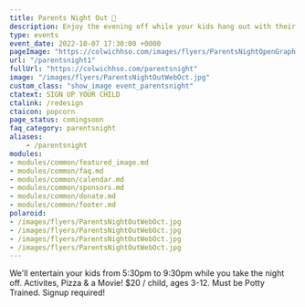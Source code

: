 ```yaml
---
title: Parents Night Out 🍿
description: Enjoy the evening off while your kids hang out with their friends at school.
type: events
event_date: 2022-10-07 17:30:00 +0000
pageImage: "https://colwichhso.com/images/flyers/ParentsNightOpenGraph.jpg"
url: "/parentsnight1"
fullUrl: "https://colwichhso.com/parentsnight"
image: "/images/flyers/ParentsNightOutWebOct.jpg"
custom_class: "show_image event_parentsnight"
ctatext: SIGN UP YOUR CHILD
ctalink: /redesign
ctaicon: popcorn
page_status: comingsoon
faq_category: parentsnight
aliases:
    - /parentsnight
modules:
- modules/common/featured_image.md
- modules/common/faq.md
- modules/common/calendar.md
- modules/common/sponsors.md
- modules/common/donate.md
- modules/common/footer.md
polaroid: 
- /images/flyers/ParentsNightOutWebOct.jpg
- /images/flyers/ParentsNightOutWebOct.jpg
- /images/flyers/ParentsNightOutWebOct.jpg
- /images/flyers/ParentsNightOutWebOct.jpg
---
```

We'll entertain your kids from 5:30pm to 9:30pm while you take the night off. Activites, Pizza & a Movie! $20 / child, ages 3-12. Must be Potty Trained. Signup required!